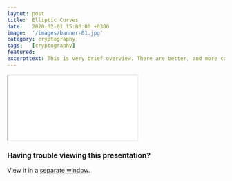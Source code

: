 ```yaml
---
layout: post
title:  Elliptic Curves
date:   2020-02-01 15:00:00 +0300
image:  '/images/banner-01.jpg'
category: cryptography
tags:   [cryptography]
featured:
excerpttext: This is very brief overview. There are better, and more complete introductions out there
---
```


<iframe class="tlu-iframe" src="/images/cryptography/crypto-1/PITCHME.html"></iframe>

### Having trouble viewing this presentation?

View it in a [separate window](/images/cryptography/crypto-1/PITCHME.html).

